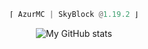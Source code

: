   <div align="center">
 
      
```python
⌈ AzurMC | SkyBlock @1.19.2 ⌋
```

![My GitHub stats](https://github-readme-stats.vercel.app/api?username=AzurMC-Development&show_icons=true&theme=radical&count_private=true)

</div>
